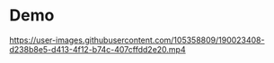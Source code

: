 # Demo

https://user-images.githubusercontent.com/105358809/190023408-d238b8e5-d413-4f12-b74c-407cffdd2e20.mp4
